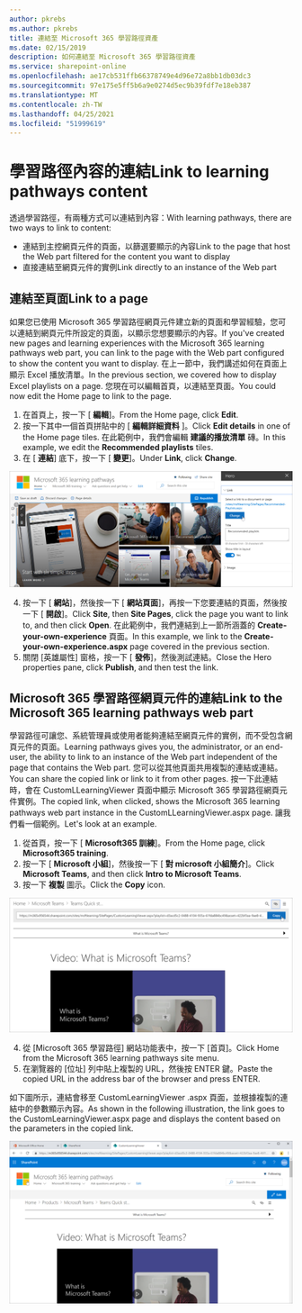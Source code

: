```yaml
---
author: pkrebs
ms.author: pkrebs
title: 連結至 Microsoft 365 學習路徑資產
ms.date: 02/15/2019
description: 如何連結至 Microsoft 365 學習路徑資產
ms.service: sharepoint-online
ms.openlocfilehash: ae17cb531ffb66378749e4d96e72a8bb1db03dc3
ms.sourcegitcommit: 97e175e5ff5b6a9e0274d5ec9b39fdf7e18eb387
ms.translationtype: MT
ms.contentlocale: zh-TW
ms.lasthandoff: 04/25/2021
ms.locfileid: "51999619"
---
```

# <a name="link-to-learning-pathways-content"></a><span data-ttu-id="03370-103">學習路徑內容的連結</span><span class="sxs-lookup"><span data-stu-id="03370-103">Link to learning pathways content</span></span>

<span data-ttu-id="03370-104">透過學習路徑，有兩種方式可以連結到內容：</span><span class="sxs-lookup"><span data-stu-id="03370-104">With learning pathways, there are two ways to link to content:</span></span>

- <span data-ttu-id="03370-105">連結到主控網頁元件的頁面，以篩選要顯示的內容</span><span class="sxs-lookup"><span data-stu-id="03370-105">Link to the page that host the Web part filtered for the content you want to display</span></span> 
- <span data-ttu-id="03370-106">直接連結至網頁元件的實例</span><span class="sxs-lookup"><span data-stu-id="03370-106">Link directly to an instance of the Web part</span></span>

## <a name="link-to-a-page"></a><span data-ttu-id="03370-107">連結至頁面</span><span class="sxs-lookup"><span data-stu-id="03370-107">Link to a page</span></span>

<span data-ttu-id="03370-108">如果您已使用 Microsoft 365 學習路徑網頁元件建立新的頁面和學習經驗，您可以連結到網頁元件所設定的頁面，以顯示您想要顯示的內容。</span><span class="sxs-lookup"><span data-stu-id="03370-108">If you've created new pages and learning experiences with the Microsoft 365 learning pathways web part, you can link to the page with the Web part configured to show the content you want to display.</span></span> <span data-ttu-id="03370-109">在上一節中，我們講述如何在頁面上顯示 Excel 播放清單。</span><span class="sxs-lookup"><span data-stu-id="03370-109">In the previous section, we covered how to display Excel playlists on a page.</span></span> <span data-ttu-id="03370-110">您現在可以編輯首頁，以連結至頁面。</span><span class="sxs-lookup"><span data-stu-id="03370-110">You could now edit the Home page to link to the page.</span></span> 

1. <span data-ttu-id="03370-111">在首頁上，按一下 [ **編輯**]。</span><span class="sxs-lookup"><span data-stu-id="03370-111">From the Home page, click **Edit**.</span></span>
2. <span data-ttu-id="03370-112">按一下其中一個首頁拼貼中的 [ **編輯詳細資料** ]。</span><span class="sxs-lookup"><span data-stu-id="03370-112">Click **Edit details** in one of the Home page tiles.</span></span> <span data-ttu-id="03370-113">在此範例中，我們會編輯 **建議的播放清單** 磚。</span><span class="sxs-lookup"><span data-stu-id="03370-113">In this example, we edit the **Recommended playlists** tiles.</span></span>
3. <span data-ttu-id="03370-114">在 [ **連結**] 底下，按一下 [ **變更**]。</span><span class="sxs-lookup"><span data-stu-id="03370-114">Under **Link**, click **Change**.</span></span>

![cg-linktopage.png](media/cg-linktopage.png)

4. <span data-ttu-id="03370-116">按一下 [ **網站**]，然後按一下 [ **網站頁面**]，再按一下您要連結的頁面，然後按一下 [ **開啟**]。</span><span class="sxs-lookup"><span data-stu-id="03370-116">Click **Site**, then **Site Pages**, click the page you want to link to, and then click **Open**.</span></span> <span data-ttu-id="03370-117">在此範例中，我們連結到上一節所涵蓋的 **Create-your-own-experience** 頁面。</span><span class="sxs-lookup"><span data-stu-id="03370-117">In this example, we link to the **Create-your-own-experience.aspx** page covered in the previous section.</span></span>
5. <span data-ttu-id="03370-118">關閉 [英雄屬性] 窗格，按一下 [ **發佈**]，然後測試連結。</span><span class="sxs-lookup"><span data-stu-id="03370-118">Close the Hero properties pane, click **Publish**, and then test the link.</span></span> 

## <a name="link-to-the-microsoft-365-learning-pathways-web-part"></a><span data-ttu-id="03370-119">Microsoft 365 學習路徑網頁元件的連結</span><span class="sxs-lookup"><span data-stu-id="03370-119">Link to the Microsoft 365 learning pathways web part</span></span>
<span data-ttu-id="03370-120">學習路徑可讓您、系統管理員或使用者能夠連結至網頁元件的實例，而不受包含網頁元件的頁面。</span><span class="sxs-lookup"><span data-stu-id="03370-120">Learning pathways gives you, the administrator, or an end-user, the ability to link to an instance of the Web part independent of the page that contains the Web part.</span></span> <span data-ttu-id="03370-121">您可以從其他頁面共用複製的連結或連結。</span><span class="sxs-lookup"><span data-stu-id="03370-121">You can share the copied link or link to it from other pages.</span></span> <span data-ttu-id="03370-122">按一下此連結時，會在 CustomLLearningViewer 頁面中顯示 Microsoft 365 學習路徑網頁元件實例。</span><span class="sxs-lookup"><span data-stu-id="03370-122">The copied link, when clicked, shows the Microsoft 365 learning pathways web part instance in the CustomLLearningViewer.aspx page.</span></span> <span data-ttu-id="03370-123">讓我們看一個範例。</span><span class="sxs-lookup"><span data-stu-id="03370-123">Let's look at an example.</span></span> 

1. <span data-ttu-id="03370-124">從首頁，按一下 [ **Microsoft365 訓練**]。</span><span class="sxs-lookup"><span data-stu-id="03370-124">From the Home page, click **Microsoft365 training**.</span></span>
2. <span data-ttu-id="03370-125">按一下 [ **Microsoft 小組**]，然後按一下 [ **對 microsoft 小組簡介**]。</span><span class="sxs-lookup"><span data-stu-id="03370-125">Click **Microsoft Teams**, and then click **Intro to Microsoft Teams**.</span></span>
3. <span data-ttu-id="03370-126">按一下 **複製** 圖示。</span><span class="sxs-lookup"><span data-stu-id="03370-126">Click the **Copy** icon.</span></span>

![cg-linktowebpart.png](media/cg-linktowebpart.png)

4. <span data-ttu-id="03370-128">從 [Microsoft 365 學習路徑] 網站功能表中，按一下 [首頁]。</span><span class="sxs-lookup"><span data-stu-id="03370-128">Click Home from the Microsoft 365 learning pathways site menu.</span></span>
5. <span data-ttu-id="03370-129">在瀏覽器的 [位址] 列中貼上複製的 URL，然後按 ENTER 鍵。</span><span class="sxs-lookup"><span data-stu-id="03370-129">Paste the copied URL in the address bar of the browser and press ENTER.</span></span> 

<span data-ttu-id="03370-130">如下圖所示，連結會移至 CustomLearningViewer .aspx 頁面，並根據複製的連結中的參數顯示內容。</span><span class="sxs-lookup"><span data-stu-id="03370-130">As shown in the following illustration, the link goes to the CustomLearningViewer.aspx page and displays the content based on the parameters in the copied link.</span></span> 

![cg-linktowebpartviewer.png](media/cg-linktowebpartviewer.png)

